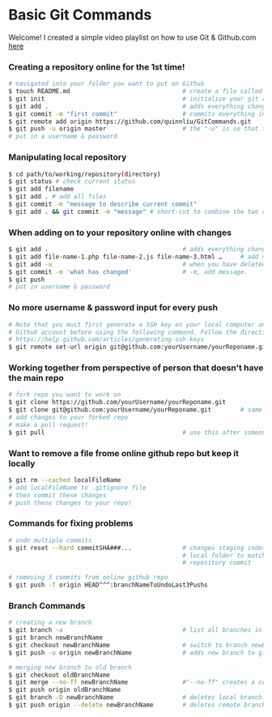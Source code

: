 # Basic Git Commands

Welcome! I created a simple video playlist on how to use Git & 
Github.com [here](https://www.youtube.com/playlist?list=PLPXsMt57rLtgpwFBqZq4QKxrD9Hhc_8L4&action_edit=1)

### Creating a repository online for the <b>1st time</b>!
``` sh
# navigated into your folder you want to put on Github
$ touch README.md								# create a file called README.md where you can put instructions/info about your folder like what you are reading right now!
$ git init 										# initialize your git repository locally
$ git add .										# adds everything changed from local to staging
$ git commit -m "first commit"					# commits everything in staging to be ready to be pushed to Github
$ git remote add origin https://github.com/quinnliu/GitCommands.git
$ git push -u origin master						# the "-u" is so that the next time your push you don't need to type "origin master"
# put in a username & password
```
### Manipulating local repository
``` sh
$ cd path/to/working/repository(directory)
$ git status # check current status
$ git add filename
$ git add . # add all files
$ git commit -m "message to describe current commit"
$ git add . && git commit -m "message" # short-cut to combine the two commands in one command
```

### When adding on to your repository online with changes
``` sh
$ git add .										# adds everything changed from local to staging
$ git add file-name-1.php file-name-2.js file-name-3.html …		# add multiple files	
$ git add -u									# when you have deleted a local file you want to remove from your repository
$ git commit -m 'what has changed'				# -m, add message.
$ git push 
# put in username & password
```

### No more username & password input for every push
``` sh   
# Note that you must first generate a SSH key on your local computer and add it to your 
# Github account before using the following command. Follow the directions here:
# https://help.github.com/articles/generating-ssh-keys
$ git remote set-url origin git@github.com:yourUsername/yourReponame.git
```

### Working together from perspective of person that doesn't have the main repo
``` sh
# fork repo you want to work on
$ git clone https://github.com/yourUsername/yourReponame.git
$ git clone git@github.com:yourUsername/yourReponame.git		# same as above
# add changes to your forked repo 
# make a pull request!
$ git pull 										# use this after someone else has made a change to the online repo you r working on and you want to make your local repo up to date
```

### Want to remove a file frome online github repo but keep it locally
``` sh
$ git rm --cached localFileName
# add localFileName to .gitignore file 
# then commit these changes
# push these changes to your repo!
```

### Commands for fixing problems
``` sh
# undo multiple commits  
$ git reset --hard commitSHA###... 				# changes staging index and 
                                   				# local folder to match online 
                                   				# repository commit

# removing 3 commits from online github repo
$ git push -f origin HEAD^^^:branchNameToUndoLast3Pushs
```

### Branch Commands 
``` sh
# creating a new branch
$ git branch -a 								# list all branches in working folder  
$ git branch newBranchName  
$ git checkout newBranchName 					# switch to branch newBranchName
$ git push -u origin newBranchName				# adds new branch to github repo and "-u" lets you know when your local branch is different than the remote branch

# merging new branch to old branch
$ git checkout oldBranchName
$ git merge --no-ff newBranchName 				#"--no-ff" creates a commit that there was a branch merge so in the future when you are looking at your commit log you know when exactly when you merged one branch into another
$ git push origin oldBranchName 
$ git branch -D newBranchName 					# deletes local branch newBranchName
$ git push origin --delete newBranchName 		# deletes remote branch newBranchName
```
